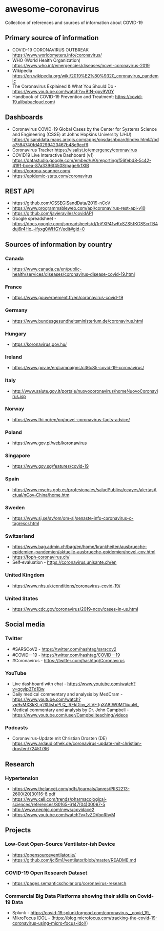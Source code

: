 # awesome-coronavirus

Collection of references and sources of information about COVID-19

## Primary source of information

- COVID-19 CORONAVIRUS OUTBREAK https://www.worldometers.info/coronavirus/
- WHO (World Health Organization) https://www.who.int/emergencies/diseases/novel-coronavirus-2019
- Wikipedia https://en.wikipedia.org/wiki/2019%E2%80%9320_coronavirus_pandemic
- The Coronavirus Explained & What You Should Do - https://www.youtube.com/watch?v=BtN-goy9VOY
- Handbook of COVID-19 Prevention and Treatment: https://covid-19.alibabacloud.com/

## Dashboards

- Coronavirus COVID-19 Global Cases by the Center for Systems Science and Engineering (CSSE) at Johns Hopkins University (JHU) https://gisanddata.maps.arcgis.com/apps/opsdashboard/index.html#/bda7594740fd40299423467b48e9ecf6
- Coronavirus Tracker https://visalist.io/emergency/coronavirus
- COVID19 Live Interactive Dashboard (v1) https://datastudio.google.com/embed/u/0/reporting/f56febd8-5c42-4191-bcea-87a3396f4508/page/k1XIB
- https://corona-scanner.com/
- https://epidemic-stats.com/coronavirus

## REST API

- https://github.com/CSSEGISandData/2019-nCoV
- https://www.programmableweb.com/api/coronavirus-rest-api-v10
- https://github.com/javieraviles/covidAPI
- Google spreadsheet - https://docs.google.com/spreadsheets/d/1pYXP41wKxSZS5fKO8ScrTB4duj6r4Ho_-ifyxg0WHGY/edit#gid=0

## Sources of information by country

### Canada

- https://www.canada.ca/en/public-health/services/diseases/coronavirus-disease-covid-19.html

### France

- https://www.gouvernement.fr/en/coronavirus-covid-19

### Germany

- https://www.bundesgesundheitsministerium.de/coronavirus.html

### Hungary

- https://koronavirus.gov.hu/

### Ireland

- https://www.gov.ie/en/campaigns/c36c85-covid-19-coronavirus/

### Italy

- http://www.salute.gov.it/portale/nuovocoronavirus/homeNuovoCoronavirus.jsp

### Norway

- https://www.fhi.no/en/op/novel-coronavirus-facts-advice/

### Poland

- https://www.gov.pl/web/koronawirus

### Singapore

- https://www.gov.sg/features/covid-19

### Spain

- https://www.mscbs.gob.es/profesionales/saludPublica/ccayes/alertasActual/nCov-China/home.htm

### Sweden

- https://www.sj.se/sv/om/om-sj/senaste-info-coronavirus-o-tagresor.html

### Switzerland

- https://www.bag.admin.ch/bag/en/home/krankheiten/ausbrueche-epidemien-pandemien/aktuelle-ausbrueche-epidemien/novel-cov.html
- https://foph-coronavirus.ch/
- Self-evaluation - https://coronavirus.unisante.ch/en

### United Kingdom

- https://www.nhs.uk/conditions/coronavirus-covid-19/

### United States

- https://www.cdc.gov/coronavirus/2019-ncov/cases-in-us.html

## Social media

### Twitter

- #SARSCoV2 - https://twitter.com/hashtag/sarscov2
- #COVIDー19 - https://twitter.com/hashtag/COVIDー19
- #Coronavirus - https://twitter.com/hashtag/Coronavirus

### YouTube

- Live dashboard with chat - https://www.youtube.com/watch?v=qgylp3Td1Bw
- Daily medical commentary and analysis by MedCram - https://www.youtube.com/watch?v=9vMXSkKLg2I&list=PLQ_IRFkDInv_zLVFTgXA8tW0Mf1iiuuM_
- Medical commentary and analysis by Dr. John Campbell - https://www.youtube.com/user/Campbellteaching/videos

### Podcasts

- Coronavirus-Update mit Christian Drosten (DE) https://www.ardaudiothek.de/coronavirus-update-mit-christian-drosten/72451786

## Research

### Hypertension

- https://www.thelancet.com/pdfs/journals/lanres/PIIS2213-2600(20)30116-8.pdf
- https://www.cell.com/trends/pharmacological-sciences/references/S0165-6147(04)00097-5
- http://www.nephjc.com/news/covidace2
- https://www.youtube.com/watch?v=1vZDVbqRhyM

## Projects

### Low-Cost Open-Source Ventilator-ish Device

- https://opensourceventilator.ie/
- https://github.com/jcl5m1/ventilator/blob/master/README.md

### COVID-19 Open Research Dataset

- https://pages.semanticscholar.org/coronavirus-research

### Commercial Big Data Platforms showing their skills on Covid-19 Data

- Splunk - <https://covid-19.splunkforgood.com/coronavirus__covid_19_>
- MikroFocus IDOL - (https://blog.microfocus.com/tracking-the-covid-19-coronavirus-using-micro-focus-idol/)
